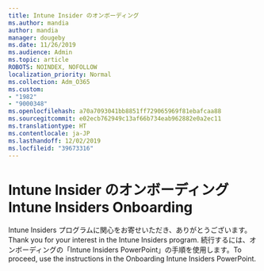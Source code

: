 ```yaml
---
title: Intune Insider のオンボーディング
ms.author: mandia
author: mandia
manager: dougeby
ms.date: 11/26/2019
ms.audience: Admin
ms.topic: article
ROBOTS: NOINDEX, NOFOLLOW
localization_priority: Normal
ms.collection: Adm_O365
ms.custom:
- "1982"
- "9000348"
ms.openlocfilehash: a70a7093041bb8851ff729065969f81ebafcaa88
ms.sourcegitcommit: e02ecb762949c13af66b734eab962882e0a2ec11
ms.translationtype: HT
ms.contentlocale: ja-JP
ms.lasthandoff: 12/02/2019
ms.locfileid: "39673316"
---
```

# <a name="intune-insiders-onboarding"></a><span data-ttu-id="bee7a-102">Intune Insider のオンボーディング</span><span class="sxs-lookup"><span data-stu-id="bee7a-102">Intune Insiders Onboarding</span></span>

<span data-ttu-id="bee7a-103">Intune Insiders プログラムに関心をお寄せいただき、ありがとうございます。</span><span class="sxs-lookup"><span data-stu-id="bee7a-103">Thank you for your interest in the Intune Insiders program.</span></span> <span data-ttu-id="bee7a-104">続行するには、オンボーディングの「Intune Insiders PowerPoint」の手順を使用します。</span><span class="sxs-lookup"><span data-stu-id="bee7a-104">To proceed, use the instructions in the Onboarding Intune Insiders PowerPoint.</span></span>
